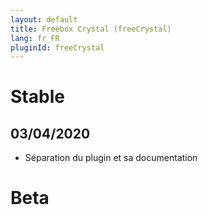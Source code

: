```yaml
---
layout: default
title: Freebox Crystal (freeCrystal)
lang: fr_FR
pluginId: freeCrystal
---
```


# Stable

## 03/04/2020

* Séparation du plugin et sa documentation

# Beta
